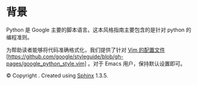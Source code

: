 # 背景

Python 是 Google 主要的脚本语言。这本风格指南主要包含的是针对 python 的编程准则。

为帮助读者能够将代码准确格式化，我们提供了针对 [Vim 的配置文件](https://github.com/google/styleguide/blob/gh-pages/google_python_style.vim) [https://github.com/google/styleguide/blob/gh-pages/google_python_style.vim] 。对于 Emacs 用户，保持默认设置即可。

© Copyright . Created using [Sphinx](http://sphinx-doc.org/) 1.3.5.